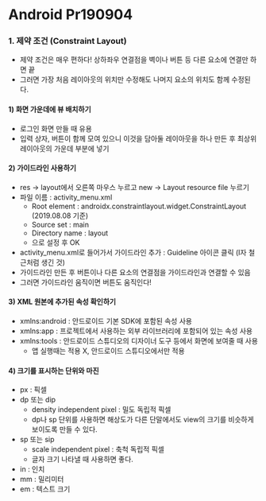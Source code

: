 # Android Pr190904

### 1. 제약 조건 (Constraint Layout)
* 제약 조건은 매우 편하다! 상하좌우 연결점을 벽이나 버튼 등 다른 요소에 연결만 하면 끝
* 그러면 가장 처음 레이아웃의 위치만 수정해도 나머지 요소의 위치도 함께 수정된다.
#### 1) 화면 가운데에 뷰 배치하기
* 로그인 화면 만들 때 유용
* 입력 상자, 버튼이 함께 모여 있으니 이것을 담아둘 레이아웃을 하나 만든 후 최상위 레이아웃의 가운데 부분에 넣기

#### 2) 가이드라인 사용하기
* res → layout에서 오른쪽 마우스 누르고 new → Layout resource file 누르기
* 파일 이름 : activity_menu.xml
  * Root element : androidx.constraintlayout.widget.ConstraintLayout (2019.08.08 기준)
  * Source set : main
  * Directory name : layout
  * 으로 설정 후 OK
* activity_menu.xml로 들어가서 가이드라인 추가 : Guideline 아이콘 클릭 (I자 철근처럼 생긴 것)
* 가이드라인 만든 후 버튼이나 다른 요소의 연결점을 가이드라인과 연결할 수 있음
* 그러면 가이드라인 움직이면 버튼도 움직인다!

#### 3) XML 원본에 추가된 속성 확인하기
* xmlns:android : 안드로이드 기본 SDK에 포함된 속성 사용
* xmlns:app : 프로젝트에서 사용하는 외부 라이브러리에 포함되어 있는 속성 사용
* xmlns:tools : 안드로이드 스튜디오의 디자이너 도구 등에서 화면에 보여줄 때 사용
  * 앱 실행때는 적용 X, 안드로이드 스튜디오에서만 적용

#### 4) 크기를 표시하는 단위와 마진
* px : 픽셀
* dp 또는 dip
  * density independent pixel : 밀도 독립적 픽셀
  * dp나 sp 단위를 사용하면 해상도가 다른 단말에서도 view의 크기를 비슷하게 보이도록 만들 수 있다.
* sp 또는 sip
  * scale independent pixel : 축척 독립적 픽셀
  * 글자 크기 나타낼 때 사용하면 좋다.
* in : 인치
* mm : 밀리미터
* em : 텍스트 크기
